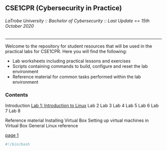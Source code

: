 ## CSE1CPR (Cybersecurity in Practice)
###### LaTrobe University :: Bachelor of Cybersecurity :: Last Update == 15th October 2020  

---
Welcome to the repository for student resources that will be used in the practical labs for CSE1CPR. Here you will find the following:

- Lab worksheets including practical lessons and exercises
- Scripts containing commands to build, configure and reset the lab environment
- Reference material for common tasks performed within  the lab environment

### Contents

Introduction
[Lab 1: Introduction to Linux](lab1-intro.md)
Lab 2
Lab 3
Lab 4
Lab 5
Lab 6
Lab 7
Lab 8

Reference material
Installing Virtual Box
Setting up virtual machines in Virtual Box
General Linux reference 



[page 1](page1.md)


```bash
#!/bin/bash
```
